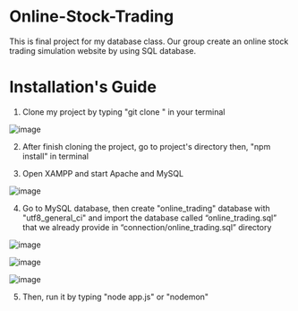 # Online-Stock-Trading
This is final project for my database class. Our group create an online stock trading simulation website by using SQL database.
# Installation's Guide
1. Clone my project by typing "git clone <url>" in your terminal

![image](https://user-images.githubusercontent.com/38415653/71665326-05da7e80-2d8f-11ea-8a49-df91006161a6.png)

2. After finish cloning the project, go to project's directory then, "npm install" in terminal

3. Open XAMPP and start Apache and MySQL

![image](https://user-images.githubusercontent.com/38415653/71665436-84372080-2d8f-11ea-96bf-c8e472dcc099.png)

4. Go to MySQL database, then create "online_trading" database with "utf8_general_ci" and import the database called “online_trading.sql” that we already provide in “connection/online_trading.sql” directory

![image](https://user-images.githubusercontent.com/38415653/71665541-f9a2f100-2d8f-11ea-99d7-ceaae0aaf7c9.png)

![image](https://user-images.githubusercontent.com/38415653/71665590-26570880-2d90-11ea-921e-95cea4fc0039.png)

![image](https://user-images.githubusercontent.com/38415653/71665731-906fad80-2d90-11ea-9a16-7b10ff49c1d7.png)

5. Then, run it by typing "node app.js" or "nodemon" 
